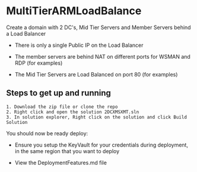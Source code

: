 # MultiTierARMLoadBalance
Create a domain with 2 DC's, Mid Tier Servers and Member Servers behind a Load Balancer

* There is only a single Public IP on the Load Balancer

* The member servers are behind NAT on different ports for WSMAN and RDP (for examples)

* The Mid Tier Servers are Load Balanced on port 80 (for examples)



## Steps to get up and running
    1. Download the zip file or clone the repo
    2. Right click and open the solution 2DCXMSXMT.sln
    3. In solution explorer, Right click on the solution and click Build Solution

 You should now be ready deploy:

* Ensure you setup the KeyVault for your credentials during deployment, in the same region that you want to deploy 

* View the DeploymentFeatures.md file
